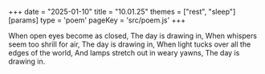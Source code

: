 +++
date = "2025-01-10"
title = "10.01.25"
themes = ["rest", "sleep"]
[params]
  type = 'poem'
  pageKey = 'src/poem.js'
+++

When open eyes become as closed,
The day is drawing in,
When whispers seem too shrill for air,
The day is drawing in,
When light tucks over all the edges of the world,
And lamps stretch out in weary yawns,
The day is drawing in.
